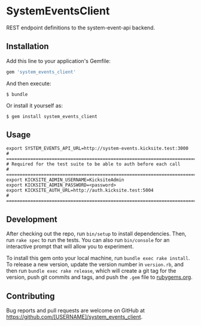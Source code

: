 # SystemEventsClient

REST endpoint definitions to the system-event-api backend.

## Installation

Add this line to your application's Gemfile:

```ruby
gem 'system_events_client'
```

And then execute:

    $ bundle

Or install it yourself as:

    $ gem install system_events_client

## Usage

```
export SYSTEM_EVENTS_API_URL=http://system-events.kicksite.test:3000
# ===================================================================================================
# Required for the test suite to be able to auth before each call
# ===================================================================================================
export KICKSITE_ADMIN_USERNAME=KicksiteAdmin
export KICKSITE_ADMIN_PASSWORD=<password>
export KICKSITE_AUTH_URL=http://auth.kicksite.test:5004
# ===================================================================================================
```

## Development

After checking out the repo, run `bin/setup` to install dependencies. Then, run `rake spec` to run the tests. You can also run `bin/console` for an interactive prompt that will allow you to experiment.

To install this gem onto your local machine, run `bundle exec rake install`. To release a new version, update the version number in `version.rb`, and then run `bundle exec rake release`, which will create a git tag for the version, push git commits and tags, and push the `.gem` file to [rubygems.org](https://rubygems.org).

## Contributing

Bug reports and pull requests are welcome on GitHub at https://github.com/[USERNAME]/system_events_client.
